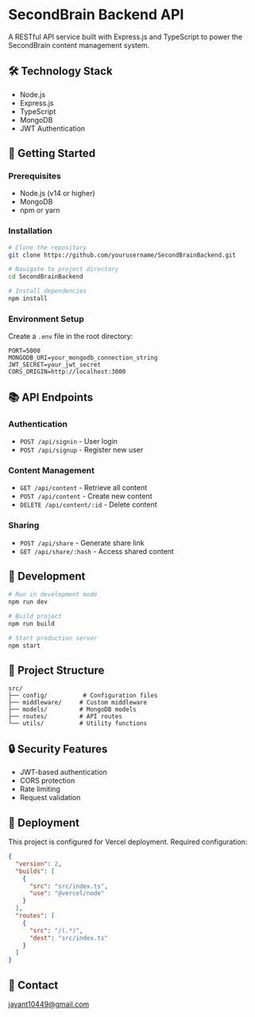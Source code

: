 # SecondBrain Backend API

A RESTful API service built with Express.js and TypeScript to power the SecondBrain content management system.

## 🛠️ Technology Stack

- Node.js
- Express.js
- TypeScript
- MongoDB
- JWT Authentication

## 🚀 Getting Started

### Prerequisites

- Node.js (v14 or higher)
- MongoDB
- npm or yarn

### Installation

```bash
# Clone the repository
git clone https://github.com/yourusername/SecondBrainBackend.git

# Navigate to project directory
cd SecondBrainBackend

# Install dependencies
npm install
```

### Environment Setup

Create a `.env` file in the root directory:

```env
PORT=5000
MONGODB_URI=your_mongodb_connection_string
JWT_SECRET=your_jwt_secret
CORS_ORIGIN=http://localhost:3000
```

## 📚 API Endpoints

### Authentication
- `POST /api/signin` - User login
- `POST /api/signup` - Register new user

### Content Management
- `GET /api/content` - Retrieve all content
- `POST /api/content` - Create new content
- `DELETE /api/content/:id` - Delete content

### Sharing
- `POST /api/share` - Generate share link
- `GET /api/share/:hash` - Access shared content

## 🔧 Development

```bash
# Run in development mode
npm run dev

# Build project
npm run build

# Start production server
npm start
```

## 📁 Project Structure

```
src/
├── config/          # Configuration files
├── middleware/     # Custom middleware
├── models/         # MongoDB models
├── routes/         # API routes
└── utils/          # Utility functions
```

## 🔒 Security Features

- JWT-based authentication
- CORS protection
- Rate limiting
- Request validation

## 🚀 Deployment

This project is configured for Vercel deployment. Required configuration:

```json
{
  "version": 2,
  "builds": [
    {
      "src": "src/index.ts",
      "use": "@vercel/node"
    }
  ],
  "routes": [
    {
      "src": "/(.*)",
      "dest": "src/index.ts"
    }
  ]
}
```

## 👥 Contact
jayant10449@gmail.com
